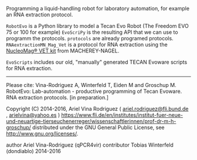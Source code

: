 
Programming a liquid-handling robot for laboratory automation, for example an RNA extraction protocol.

`RobotEvo` is a Python library to model a Tecan Evo Robot (The Freedom EVO 75 or 100 for example)
`EvoScriPy` is the resulting API that we can use to programm the protocols.
`protocols` are already programed protocols.
`RNAextractionMN_Mag_Vet` is a protocol for RNA extraction using the [NucleoMag® VET kit](http://www.mn-net.com/tabid/12376/default.aspx) from MACHEREY-NAGEL. 

`EvoScripts` includes our old, "manually" generated TECAN Evoware scripts for RNA extraction. 

------------

Please cite:
Vina-Rodriguez A, Winterfeld T, Eiden M and Groschup M. 
RobotEvo: Lab-automation - productive programming of Tecan Evoware. RNA extraction protocols. [in preparation.]



Copyright (C) 2014-2016, Ariel Vina Rodriguez ( ariel.rodriguez@fli.bund.de , arielvina@yahoo.es )
  https://www.fli.de/en/institutes/institut-fuer-neue-und-neuartige-tierseuchenerreger/wissenschaftlerinnen/prof-dr-m-h-groschup/
  distributed under the GNU General Public License, see <http://www.gnu.org/licenses/>.

 author Ariel Vina-Rodriguez (qPCR4vir)
 contributor Tobias Winterfeld (dondiablo)
 2014-2016